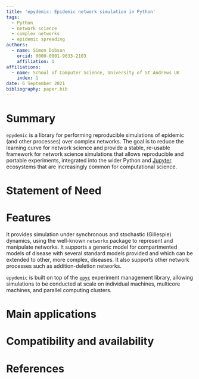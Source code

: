 ```yaml
---
title: 'epydemic: Epidemic network simulation in Python'
tags:
  - Python
  - network science
  - complex networks
  - epidemic spreading
authors:
  - name: Simon Dobson
    orcid: 0000-0001-9633-2103
    affiliation: 1
affiliations:
  - name: School of Computer Science, University of St Andrews UK
    index: 1
date: 6 September 2021
bibliography: paper.bib
---
```


# Summary

``epydemic`` is a library for performing reproducible simulations of
epidemic (and other processes) over complex networks. The goal is to
reduce the learning curve for network science and provide a stable,
re-usable framework for network science simulations that allows
reproducible and portable experiments, integrated into the wider
Python and [Jupyter](https://jupyter.org/) ecosystems that are
increasingly common for computational science.


# Statement of Need


# Features

It provides
simulation under synchronous and stochastic (Gillespie) dynamics,
using the well-known ``networkx`` package to represent and manipulate
networks. It supports a generic model for compartmented models of
disease with several standard models provided and which can be
extended to other, more complex, diseases. It also supports other
network processes such as addition-deletion networks.

``epydemic`` is built on top of the
[``epyc``](https://epyc.readthedocs.io/en/latest/) experiment
management library, allowing simulations to be conducted at scale on
individual machines, multicore machines, and parallel computing
clusters.


# Main applications


# Compatibility and availability


# References
